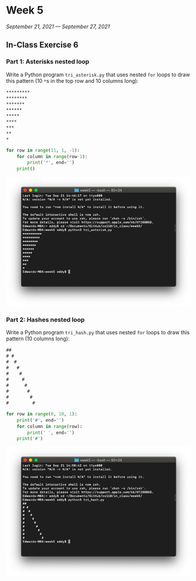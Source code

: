 # Week 5

*September 21, 2021 — September 27, 2021*

## In-Class Exercise 6

### Part 1: Asterisks nested loop

Write a Python program `tri_asterisk.py` that uses nested `for` loops to draw this pattern (10 `*`s in the top row and 10 columns long):

```
*********
********
*******
******
*****
****
***
**
*
```

```python
for row in range(11, 1, -1):
    for column in range(row-1):
        print('*', end='')
    print()
```

![e6-part1.png](assets/e6-part1.png)

### Part 2: Hashes nested loop

Write a Python program `tri_hash.py` that uses nested `for` loops to draw this pattern (10 columns long):

```
##
# #
#  #
#   #
#    #
#     #
#      #
#       #
#        #
#         #
```

```python
for row in range(0, 10, 1):
    print('#', end='')
    for column in range(row):
        print(' ', end='')
    print('#')
```

![e6-part2.png](assets/e6-part2.png)
